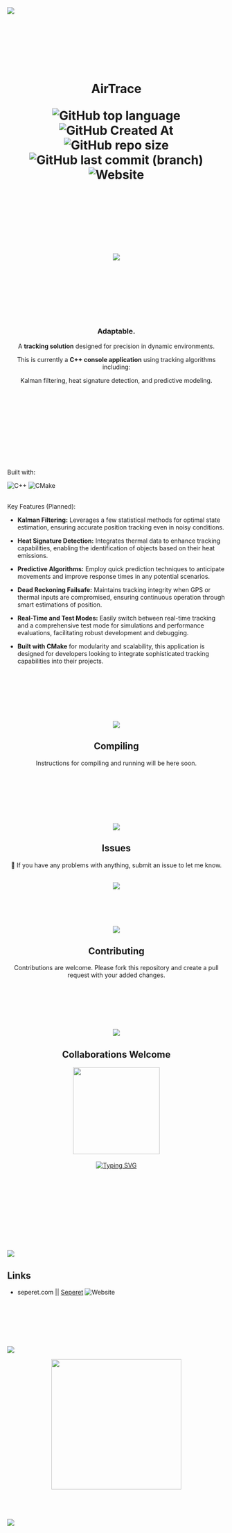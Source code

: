 <a href="https://seperet.com">
<img src="https://user-images.githubusercontent.com/74038190/212284100-561aa473-3905-4a80-b561-0d28506553ee.gif">
</a>

<div align="center">

  <br></br>
  <br></br>
  <br></br>
  <div>
  <h1>
      
  AirTrace
  
  ![GitHub top language](https://img.shields.io/github/languages/top/denv3rr/AirTrace)
  ![GitHub Created At](https://img.shields.io/github/created-at/denv3rr/AirTrace)
  ![GitHub repo size](https://img.shields.io/github/repo-size/denv3rr/AirTrace)
  ![GitHub last commit (branch)](https://img.shields.io/github/last-commit/denv3rr/AirTrace/main)
  ![Website](https://img.shields.io/website?url=https%3A%2F%2Fseperet.com)

  <br></br>
  <br></br>
  <a href="https://seperet.com">
    <img src="https://user-images.githubusercontent.com/74038190/212284100-561aa473-3905-4a80-b561-0d28506553ee.gif">
  </a>
      
  </h1>
</div>

<br></br>
<br></br>
<br></br>
<h3>Adaptable.</h3>

A **tracking solution** designed for precision in dynamic environments.

This is currently a **C++ console application** using tracking algorithms including:

Kalman filtering, heat signature detection, and predictive modeling.

<br></br>
<br></br>
<br></br>

<div align="left">

##
<br></br>
  
Built with:

![C++](https://img.shields.io/badge/c++-%2300599C.svg?style=for-the-badge&logo=c%2B%2B&logoColor=white) ![CMake](https://img.shields.io/badge/CMake-%23008FBA.svg?style=for-the-badge&logo=cmake&logoColor=white)
<br></br>

Key Features (Planned):

  - **Kalman Filtering:** Leverages a few statistical methods for optimal state estimation, ensuring accurate position tracking even in noisy conditions.
   
  - **Heat Signature Detection:** Integrates thermal data to enhance tracking capabilities, enabling the identification of objects based on their heat emissions.
   
  - **Predictive Algorithms:** Employ quick prediction techniques to anticipate movements and improve response times in any potential scenarios.
    
  - **Dead Reckoning Failsafe:** Maintains tracking integrity when GPS or thermal inputs are compromised, ensuring continuous operation through smart estimations of position.
    
  - **Real-Time and Test Modes:** Easily switch between real-time tracking and a comprehensive test mode for simulations and performance evaluations, facilitating robust development and debugging.   

  - **Built with CMake** for modularity and scalability, this application is designed for developers looking to integrate sophisticated tracking capabilities into their projects.
    

</div>

<br></br>
<br></br>
<br></br>

<img src="https://user-images.githubusercontent.com/74038190/212284100-561aa473-3905-4a80-b561-0d28506553ee.gif">

## Compiling

Instructions for compiling and running will be here soon.

<br></br>
<br></br>
<br></br>

<img src="https://user-images.githubusercontent.com/74038190/212284100-561aa473-3905-4a80-b561-0d28506553ee.gif">


## Issues

🚧 If you have any problems with anything, submit an issue to let me know.
<br></br>

<img src="https://user-images.githubusercontent.com/74038190/212284158-e840e285-664b-44d7-b79b-e264b5e54825.gif">
<br></br>
<br></br>
<br></br>
<img src="https://user-images.githubusercontent.com/74038190/212284100-561aa473-3905-4a80-b561-0d28506553ee.gif">

## Contributing

Contributions are welcome. Please fork this repository and create a pull request with your added changes.

<br></br>
<br></br>
<br></br>
<img src="https://user-images.githubusercontent.com/74038190/212284100-561aa473-3905-4a80-b561-0d28506553ee.gif">

## Collaborations Welcome
  <img href="https://seperet.com/contact" src="https://user-images.githubusercontent.com/74038190/216120981-b9507c36-0e04-4469-8e27-c99271b45ba5.png" width="200" height="200">
  <br></br>
  <a href="https://seperet.com/contact"><img src="https://readme-typing-svg.demolab.com?font=Sixtyfour+Convergence&size=25&duration=3000&pause=500&color=F7F7F7&center=true&width=520&height=60&lines=CLICK+HERE;TO+CONTACT" alt="Typing SVG" /></a>
<br></br>
<br></br>
<br></br>

</div>
<br></br>
<br></br>
<br></br>

<img src="https://user-images.githubusercontent.com/74038190/212284100-561aa473-3905-4a80-b561-0d28506553ee.gif">
</div>
<div align="left">

## Links
  
- seperet.com || [Seperet](https://seperet.com) ![Website](https://img.shields.io/website?url=https%3A%2F%2Fseperet.com)

</div>

<br></br>
<br></br>
<br></br>
<img src="https://user-images.githubusercontent.com/74038190/212284100-561aa473-3905-4a80-b561-0d28506553ee.gif">





<div align="center">
    <a href="https://seperet.com">
        <img src="https://images.squarespace-cdn.com/content/v1/612e9679ca3ada2f6398ebb3/5c5d2752-5b10-4535-9591-acff011443fa/3dgifmaker21328.gif?format=1500w" width="300" height="300"/>
    </a>
</div>
<br></br>
<br></br>
<img src="https://user-images.githubusercontent.com/74038190/212284100-561aa473-3905-4a80-b561-0d28506553ee.gif">
